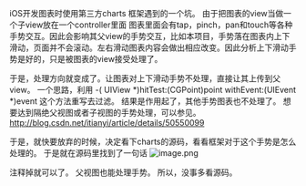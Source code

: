 iOS开发图表时使用第三方charts 框架遇到的一个坑。
由于把图表的view当做一个子view放在一个controller里面
图表里面会有tap，pinch，pan和touch等各种手势交互。因此会影响其父view的手势交互，比如本项目，手势落在图表内上下滑动，页面并不会滚动。左右滑动图表内容会做出相应改变。因此分析上下滑动手势是好的，只是被图表的view接受处理了。

于是，处理方向就变成了。让图表对上下滑动手势不处理，直接让其上传到父view。
一个思路，利用
-( UIView *)hitTest:(CGPoint)point withEvent:(UIEvent *)event 
这个方法重写去过滤。
结果是作用起了，其他手势图表也不处理了。
想要达到隔绝父视图或者子视图的手势处理，可以参见。
http://blog.csdn.net/itianyi/article/details/50550099

于是，就快要放弃的时候，决定看下charts的源码，看看框架对于这个手势是怎么处理的。
于是就在源码里找到了一句话
![image.png](http://upload-images.jianshu.io/upload_images/2728934-9976cebd8348b1d4.png?imageMogr2/auto-orient/strip%7CimageView2/2/w/1240)

注释掉就可以了。
父视图也能处理手势。
所以，没事多看源码。

